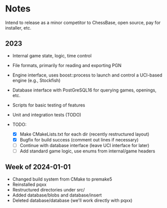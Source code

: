 # Notes

Intend to release as a minor competitor to ChessBase, open source, pay for installer, etc.

## 2023

- Internal game state, logic, time control
- File formats, primarily for reading and exporting PGN
- Engine interface, uses boost::process to launch and control a UCI-based engine (e.g., Stockfish)
- Database interface with PostGreSQL16 for querying games, openings, etc.
- Scripts for basic testing of features
- Unit and integration tests (TODO)

- TODO: 
    - [x] Make CMakeLists.txt for each dir (recently restructured layout)
    - [x] Bugfix for build success (comment out lines if necessary)
    - [ ] Continue with database interface (leave UCI interface for later)
    - [ ] Add standard game logic, use enums from internal/game headers

## Week of 2024-01-01

- Changed build system from CMake to premake5
- Reinstalled pqxx
- Restructured directories under src/
- Added database/blobs and database/insert
- Deleted database/database (we'll work directly with pqxx)